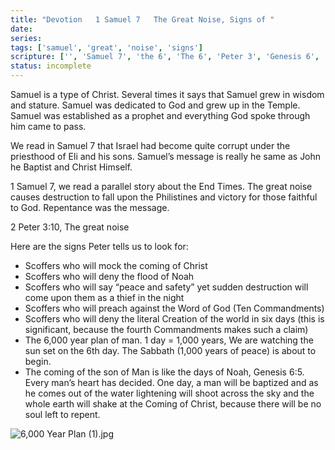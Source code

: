 ```yaml
---
title: "Devotion   1 Samuel 7   The Great Noise, Signs of "
date: 
series: 
tags: ['samuel', 'great', 'noise', 'signs']
scripture: ['', 'Samuel 7', 'the 6', 'The 6', 'Peter 3', 'Genesis 6', '2']
status: incomplete
---
```


Samuel is a type of Christ. Several times it says that Samuel grew in wisdom and stature. Samuel was dedicated to God and grew up in the Temple. Samuel was established as a prophet and everything God spoke through him came to pass.

We read in Samuel 7 that Israel had become quite corrupt under the priesthood of Eli and his sons. Samuel’s message is really he same as John he Baptist and Christ Himself.

1 Samuel 7, we read a parallel story about the End Times. The great noise causes destruction to fall upon the Philistines and victory for those faithful to God. Repentance was the message.

2 Peter 3:10, The great noise

Here are the signs Peter tells us to look for:

- Scoffers who will mock the coming of Christ
- Scoffers who will deny the flood of Noah
- Scoffers who will say “peace and safety” yet sudden destruction will come upon them as a thief in the night
- Scoffers who will preach against the Word of God (Ten Commandments)
- Scoffers who will deny the literal Creation of the world in six days (this is significant, because the fourth Commandments makes such a claim)
- The 6,000 year plan of man. 1 day = 1,000 years, We are watching the sun set on the 6th day. The Sabbath (1,000 years of peace) is about to begin.
- The coming of the son of Man is like the days of Noah, Genesis 6:5. Every man’s heart has decided. One day, a man will be baptized and as he comes out of the water lightening will shoot across the sky and the whole earth will shake at the Coming of Christ, because there will be no soul left to repent.

![6,000 Year Plan (1).jpg](6,000%20Year%20Plan%20(1).jpg)
